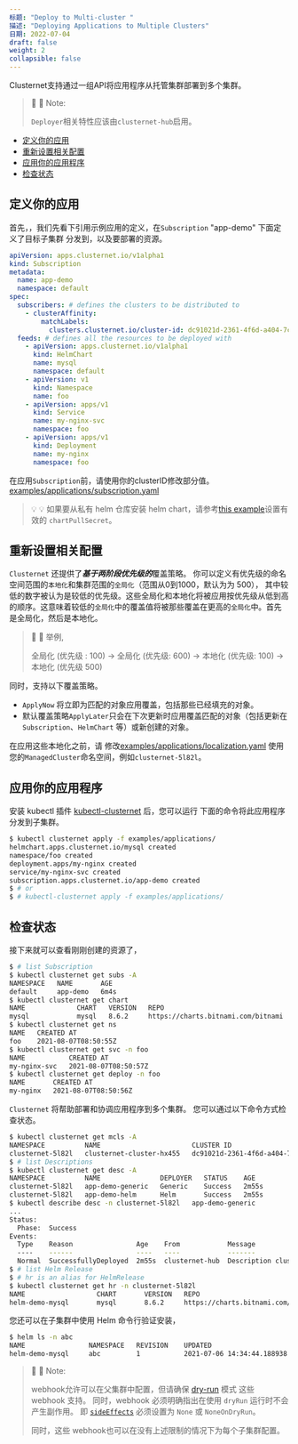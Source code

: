 ```yaml
---
标题: "Deploy to Multi-cluster "
描述: "Deploying Applications to Multiple Clusters"
日期: 2022-07-04
draft: false
weight: 2
collapsible: false
---
```


Clusternet支持通过一组API将应用程序从托管集群部署到多个集群。

> :pushpin: :pushpin: Note:
>
> `Deployer`相关特性应该由`clusternet-hub`启用。

- [定义你的应用](/docs/tutorials/deploy-to-multiple-clusters/#defining-your-applications)
- [重新设置相关配置](/docs/tutorials/deploy-to-multiple-clusters/#setting-overrides)
- [应用你的应用程序](/docs/tutorials/deploy-to-multiple-clusters/#applying-your-applications)
- [检查状态](/docs/tutorials/deploy-to-multiple-clusters/#checking-status)

## 定义你的应用

首先，，我们先看下引用示例应用的定义，在`Subscription` "app-demo" 下面定义了目标子集群
分发到，以及要部署的资源。

```examples/applications/subscription.yaml
apiVersion: apps.clusternet.io/v1alpha1
kind: Subscription
metadata:
  name: app-demo
  namespace: default
spec:
  subscribers: # defines the clusters to be distributed to
    - clusterAffinity:
        matchLabels:
          clusters.clusternet.io/cluster-id: dc91021d-2361-4f6d-a404-7c33b9e01118 # PLEASE UPDATE THIS CLUSTER-ID TO YOURS!!!
  feeds: # defines all the resources to be deployed with
    - apiVersion: apps.clusternet.io/v1alpha1
      kind: HelmChart
      name: mysql
      namespace: default
    - apiVersion: v1
      kind: Namespace
      name: foo
    - apiVersion: apps/v1
      kind: Service
      name: my-nginx-svc
      namespace: foo
    - apiVersion: apps/v1
      kind: Deployment
      name: my-nginx
      namespace: foo
```
在应用`Subscription`前，请使用你的clusterID修改部分值。
 [examples/applications/subscription.yaml](https://github.com/clusternet/clusternet/blob/main/examples/applications/subscription.yaml)


> :bulb: :bulb:
> 如果要从私有 helm 仓库安装 helm chart，请参考[this example](https://github.com/clusternet/clusternet/blob/main/deploy/templates/helm-chart-private-repo.yaml)设置有效的 `chartPullSecret`。

## 重新设置相关配置

`Clusternet` 还提供了***基于两阶段优先级的***覆盖策略。 你可以定义有优先级的命名空间范围的`本地化`和集群范围的`全局化`（范围从0到1000，默认为为 500），
其中较低的数字被认为是较低的优先级。这些全局化和本地化将被应用按优先级从低到高的顺序。这意味着较低的`全局化`中的覆盖值将被那些覆盖在更高的`全局化`中。首先是全局化，然后是本地化。

> :dizzy: :dizzy: 举例,
>
> 全局化 (优先级 : 100) -> 全局化 (优先级: 600) -> 本地化 (优先级: 100) -> 本地化 (优先级 500)

同时，支持以下覆盖策略。

- `ApplyNow` 将立即为匹配的对象应用覆盖，包括那些已经填充的对象。
- 默认覆盖策略`ApplyLater`只会在下次更新时应用覆盖匹配的对象（包括更新在 `Subscription`、`HelmChart` 等）或新创建的对象。


在应用这些本地化之前，请
修改[examples/applications/localization.yaml](https://github.com/clusternet/clusternet/blob/main/examples/applications/localization.yaml)
使用您的`ManagedCluster`命名空间，例如`clusternet-5l82l`。

## 应用你的应用程序

安装 kubectl 插件 [kubectl-clusternet](/docs/kubectl-clusternet/) 后，您可以运行 下面的命令将此应用程序分发到子集群。

```bash
$ kubectl clusternet apply -f examples/applications/
helmchart.apps.clusternet.io/mysql created
namespace/foo created
deployment.apps/my-nginx created
service/my-nginx-svc created
subscription.apps.clusternet.io/app-demo created
$ # or
$ # kubectl-clusternet apply -f examples/applications/
```

## 检查状态

接下来就可以查看刚刚创建的资源了，

```bash
$ # list Subscription
$ kubectl clusternet get subs -A
NAMESPACE   NAME       AGE
default     app-demo   6m4s
$ kubectl clusternet get chart
NAME             CHART   VERSION   REPO                                 STATUS   AGE
mysql            mysql   8.6.2     https://charts.bitnami.com/bitnami   Found    71s
$ kubectl clusternet get ns
NAME   CREATED AT
foo    2021-08-07T08:50:55Z
$ kubectl clusternet get svc -n foo
NAME           CREATED AT
my-nginx-svc   2021-08-07T08:50:57Z
$ kubectl clusternet get deploy -n foo
NAME       CREATED AT
my-nginx   2021-08-07T08:50:56Z
```

`Clusternet` 将帮助部署和协调应用程序到多个集群。 您可以通过以下命令方式检查状态。

```bash
$ kubectl clusternet get mcls -A
NAMESPACE          NAME                       CLUSTER ID                             SYNC MODE   KUBERNETES   READYZ   AGE
clusternet-5l82l   clusternet-cluster-hx455   dc91021d-2361-4f6d-a404-7c33b9e01118   Dual        v1.21.0      true     5d22h
$ # list Descriptions
$ kubectl clusternet get desc -A
NAMESPACE          NAME               DEPLOYER   STATUS    AGE
clusternet-5l82l   app-demo-generic   Generic    Success   2m55s
clusternet-5l82l   app-demo-helm      Helm       Success   2m55s
$ kubectl describe desc -n clusternet-5l82l   app-demo-generic
...
Status:
  Phase:  Success
Events:
  Type    Reason                Age    From            Message
  ----    ------                ----   ----            -------
  Normal  SuccessfullyDeployed  2m55s  clusternet-hub  Description clusternet-5l82l/app-demo-generic is deployed successfully
$ # list Helm Release
$ # hr is an alias for HelmRelease
$ kubectl clusternet get hr -n clusternet-5l82l
NAME                  CHART       VERSION   REPO                                 STATUS     AGE
helm-demo-mysql       mysql       8.6.2     https://charts.bitnami.com/bitnami   deployed   2m55s
```

您还可以在子集群中使用 Helm 命令行验证安装，

```bash
$ helm ls -n abc
NAME               	NAMESPACE	REVISION	UPDATED                             	STATUS  	CHART            	APP VERSION
helm-demo-mysql    	abc      	1       	2021-07-06 14:34:44.188938 +0800 CST	deployed	mysql-8.6.2      	8.0.25
```

> :pushpin: :pushpin: Note:
>
> webhook允许可以在父集群中配置，但请确保 [dry-run](https://kubernetes.io/docs/reference/access-authn-authz/extensible-admission-controllers/#side-effects) 模式 这些 webhook 支持。 同时，webhook 必须明确指出在使用 `dryRun` 运行时不会产生副作用。 即 [`sideEffects`](https://kubernetes.io/docs/reference/access-authn-authz/extensible-admission-controllers/#side-effects) 必须设置为 `None` 或 `NoneOnDryRun`。
>
> 同时，这些 webhook也可以在没有上述限制的情况下为每个子集群配置。
